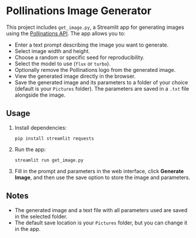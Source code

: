 # Pollinations Image Generator

This project includes `get_image.py`, a Streamlit app for generating images using the [Pollinations API](https://pollinations.ai/). The app allows you to:

- Enter a text prompt describing the image you want to generate.
- Select image width and height.
- Choose a random or specific seed for reproducibility.
- Select the model to use (`flux` or `turbo`).
- Optionally remove the Pollinations logo from the generated image.
- View the generated image directly in the browser.
- Save the generated image and its parameters to a folder of your choice (default is your `Pictures` folder). The parameters are saved in a `.txt` file alongside the image.

## Usage

1. Install dependencies:
    ```
    pip install streamlit requests
    ```

2. Run the app:
    ```
    streamlit run get_image.py
    ```

3. Fill in the prompt and parameters in the web interface, click **Generate Image**, and then use the save option to store the image and parameters.

## Notes

- The generated image and a text file with all parameters used are saved in the selected folder.
- The default save location is your `Pictures` folder, but you can change it in the app.
